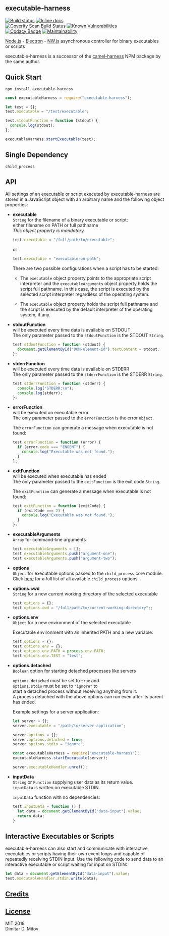 executable-harness
--------------------------------------------------------------------------------
[![Build status](https://ci.appveyor.com/api/projects/status/2g0mp1ubldehaab3?svg=true)](https://ci.appveyor.com/project/ddmitov/executable-harness)
[![Inline docs](http://inch-ci.org/github/ddmitov/executable-harness.svg?branch=master)](http://inch-ci.org/github/ddmitov/executable-harness)  
[![Coverity Scan Build Status](https://scan.coverity.com/projects/16693/badge.svg)](https://scan.coverity.com/projects/ddmitov-executable-harness)
[![Known Vulnerabilities](https://snyk.io/test/github/ddmitov/executable-harness/badge.svg?targetFile=package.json)](https://snyk.io/test/github/ddmitov/executable-harness?targetFile=package.json)  
[![Codacy Badge](https://api.codacy.com/project/badge/Grade/2a42ef32427f4d18837d6a3251d9d14e)](https://www.codacy.com/app/ddmitov/executable-harness?utm_source=github.com&amp;utm_medium=referral&amp;utm_content=ddmitov/executable-harness&amp;utm_campaign=Badge_Grade)
[![Maintainability](https://api.codeclimate.com/v1/badges/8022196887baf15d2ef9/maintainability)](https://codeclimate.com/github/ddmitov/executable-harness/maintainability)  

[Node.js](http://nodejs.org/) - [Electron](http://electron.atom.io/) - [NW.js](http://nwjs.io/) asynchronous controller for binary executables or scripts  

executable-harness is a successor of the [camel-harness](https://www.npmjs.com/package/camel-harness) NPM package by the same author.

## Quick Start
``npm install executable-harness``  

```javascript
const executableHarness = require("executable-harness");

let test = {};
test.executable = "/test/executable";

test.stdoutFunction = function (stdout) {
  console.log(stdout);
};

executableHarness.startExecutable(test);
```

## Single Dependency
``child_process``

## API
All settings of an executable or script executed by executable-harness are stored in a JavaScript object with an arbitrary name and the following object properties:  

* **executable**  
  ``String`` for the filename of a binary executable or script:  
  either filename on PATH or full pathname  
  *This object property is mandatory.*  

  ```javascript
  test.executable = "/full/path/to/executable";
  ```
  or
  ```javascript
  test.executable = "executable-on-path";
  ```

  There are two possible configurations when a script has to be started:  

  * The ``executable`` object property points to the appropriate script interpreter and the ``executableArguments`` object property holds the script full pathname. In this case, the script is executed by the selected script interpreter regardless of the operating system.  

  * The ``executable`` object property holds the script full pathname and the script is executed by the default interpreter of the operating system, if any.

* **stdoutFunction**  
  will be executed every time data is available on STDOUT  
  The only parameter passed to the ``stdoutFunction`` is the STDOUT ``String``.  

  ```javascript
  test.stdoutFunction = function (stdout) {
    document.getElementById("DOM-element-id").textContent = stdout;
  };
  ```

* **stderrFunction**  
  will be executed every time data is available on STDERR  
  The only parameter passed to the ``stderrFunction`` is the STDERR ``String``.  

  ```javascript
  test.stderrFunction = function (stderr) {
    console.log("STDERR:\n");
    console.log(stderr);
  };
  ```

* **errorFunction**  
  will be executed on executable error  
  The only parameter passed to the ``errorFunction`` is the error ``Object``.  

  The ``errorFunction`` can generate a message when executable is not found:  

  ```javascript
  test.errorFunction = function (error) {
    if (error.code === "ENOENT") {
      console.log("Executable was not found.");
    }
  };
  ```

* **exitFunction**  
  will be executed when executable has ended  
  The only parameter passed to the ``exitFunction`` is the exit code ``String``.  

  The ``exitFunction`` can generate a message when executable is not found:  

  ```javascript
  test.exitFunction = function (exitCode) {
    if (exitCode === 2) {
      console.log("Executable was not found.");
    }
  };
  ```

* **executableArguments**  
  ``Array`` for command-line arguments  

  ```javascript
  test.executableArguments = [];
  test.executableArguments.push("argument-one");
  test.executableArguments.push("argument-two");
  ```

* **options**  
  ``Object`` for executable options passed to the ``child_process`` core module.  
  Click [here](https://nodejs.org/api/child_process.html#child_process_child_process_spawn_command_args_options) for a full list of all available ``child_process`` options.

* **options.cwd**  
  ``String`` for a new current working directory of the selected executable  

  ```javascript
  test.options = {};
  test.options.cwd = "/full/path/to/current-working-directory";;
  ```

* **options.env**  
  ``Object`` for a new environment of the selected executable  

  Executable environment with an inherited PATH and a new variable:  

  ```javascript
  test.options = {};
  test.options.env = {};
  test.options.env.PATH = process.env.PATH;
  test.options.env.TEST = "test";
  ```

* **options.detached**  
  ``Boolean`` option for starting detached processes like servers  

  ``options.detached`` must be set to ``true`` and  
  ``options.stdio`` must be set to ``"ignore"`` to  
  start a detached process without receiving anything from it.  
  A process detached with the above options can run even after its parent has ended.  

  Example settings for a server application:  

  ```javascript
  let server = {};
  server.executable = "/path/to/server-application";

  server.options = {};
  server.options.detached = true;
  server.options.stdio = "ignore";

  const executableHarness = require("executable-harness");
  executableHarness.startExecutable(server);

  server.executableHandler.unref();
  ```

* **inputData**  
  ``String`` or ``Function`` supplying user data as its return value.  
  ``inputData`` is written on executable STDIN.  

  ``inputData`` function with no dependencies:  

  ```javascript
  test.inputData = function () {
    let data = document.getElementById("data-input").value;
    return data;
  }
  ```

## Interactive Executables or Scripts
executable-harness can also start and communicate with interactive executables or scripts having their own event loops and capable of repeatedly receiving STDIN input. Use the following code to send data to an interactive executable or script waiting for input on STDIN:

```javascript
let data = document.getElementById("data-input").value;
test.executableHandler.stdin.write(data);
```

## [Credits](./CREDITS.md)

## [License](./LICENSE.md)
MIT 2018  
Dimitar D. Mitov  
